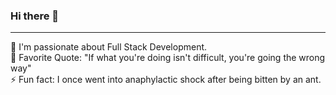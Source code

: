 ### Hi there 👋
---
🔭 I'm passionate about Full Stack Development.  
🌱 Favorite Quote: "If what you're doing isn't difficult, you're going the wrong way"  
⚡ Fun fact: I once went into anaphylactic shock after being bitten by an ant.  

<!--
**y-nguye/y-nguye** is a ✨ _special_ ✨ repository because its `README.md` (this file) appears on your GitHub profile.

Here are some ideas to get you started:

- 🔭 I’m currently working on ...
- 🌱 I’m currently learning ...
- 👯 I’m looking to collaborate on ...
- 🤔 I’m looking for help with ...
- 💬 Ask me about ...
- 📫 How to reach me: ...
- 😄 Pronouns: ...
- ⚡ Fun fact: ...
-->
